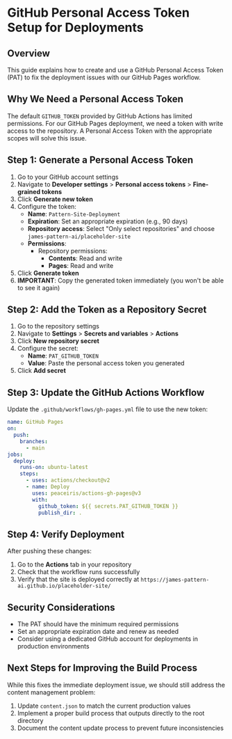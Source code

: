 # GitHub Personal Access Token Setup for Deployments

## Overview

This guide explains how to create and use a GitHub Personal Access Token (PAT) to fix the deployment issues with our GitHub Pages workflow.

## Why We Need a Personal Access Token

The default `GITHUB_TOKEN` provided by GitHub Actions has limited permissions. For our GitHub Pages deployment, we need a token with write access to the repository. A Personal Access Token with the appropriate scopes will solve this issue.

## Step 1: Generate a Personal Access Token

1. Go to your GitHub account settings
2. Navigate to **Developer settings** > **Personal access tokens** > **Fine-grained tokens**
3. Click **Generate new token**
4. Configure the token:
   - **Name**: `Pattern-Site-Deployment`
   - **Expiration**: Set an appropriate expiration (e.g., 90 days)
   - **Repository access**: Select "Only select repositories" and choose `james-pattern-ai/placeholder-site`
   - **Permissions**:
     - Repository permissions:
       - **Contents**: Read and write
       - **Pages**: Read and write
5. Click **Generate token**
6. **IMPORTANT**: Copy the generated token immediately (you won't be able to see it again)

## Step 2: Add the Token as a Repository Secret

1. Go to the repository settings
2. Navigate to **Settings** > **Secrets and variables** > **Actions**
3. Click **New repository secret**
4. Configure the secret:
   - **Name**: `PAT_GITHUB_TOKEN`
   - **Value**: Paste the personal access token you generated
5. Click **Add secret**

## Step 3: Update the GitHub Actions Workflow

Update the `.github/workflows/gh-pages.yml` file to use the new token:

```yaml
name: GitHub Pages
on:
  push:
    branches:
      - main
jobs:
  deploy:
    runs-on: ubuntu-latest
    steps:
      - uses: actions/checkout@v2
      - name: Deploy
        uses: peaceiris/actions-gh-pages@v3
        with:
          github_token: ${{ secrets.PAT_GITHUB_TOKEN }}
          publish_dir: .
```

## Step 4: Verify Deployment

After pushing these changes:

1. Go to the **Actions** tab in your repository
2. Check that the workflow runs successfully
3. Verify that the site is deployed correctly at `https://james-pattern-ai.github.io/placeholder-site/`

## Security Considerations

- The PAT should have the minimum required permissions
- Set an appropriate expiration date and renew as needed
- Consider using a dedicated GitHub account for deployments in production environments

## Next Steps for Improving the Build Process

While this fixes the immediate deployment issue, we should still address the content management problem:

1. Update `content.json` to match the current production values
2. Implement a proper build process that outputs directly to the root directory
3. Document the content update process to prevent future inconsistencies
